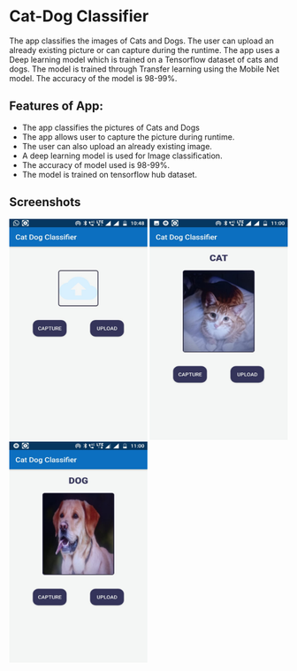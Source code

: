 # Cat-Dog Classifier
The app classifies the images of Cats and Dogs. The user can upload an already existing picture or can capture during the runtime.
The app uses a Deep learning model which is trained on a Tensorflow dataset of cats and dogs.
The model is trained through Transfer learning using the Mobile Net model. The accuracy of the model is 98-99%. 

## Features of App:

- The app classifies the pictures of Cats and Dogs
- The app allows user to capture the picture during runtime.
- The user can also upload an already existing image.
- A deep learning model is used for Image classification.
- The accuracy of model used is 98-99%.
- The model is trained on tensorflow hub dataset.

## Screenshots
<img src="https://github.com/ishan18/Cat-Dog-Classifier/blob/master/screenshots/home.jpeg" alt="Home Screen" width="250px" height="400px">
<img src="https://github.com/ishan18/Cat-Dog-Classifier/blob/master/screenshots/cat.jpeg" alt="Cat Classification" width="250px" height="400px">
<img src="https://github.com/ishan18/Cat-Dog-Classifier/blob/master/screenshots/dog.jpeg" alt="Dog Classification" width="250px" height="400px">
